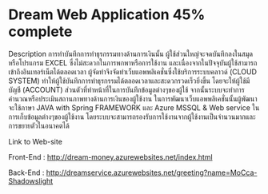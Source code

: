 Dream Web Application 45% complete 
=====

Description
การทำบันทึกการทำธุรกรรมทางด้านการเงินนั้น ผู้ใช้ส่วนใหญ่จะจดบันทึกลงในสมุดหรือโปรแกรม EXCEL ซึ่งไม่สะดวกในการพกพาหรือการใช้งาน และเนื่องจากในปัจจุบันผู้ใช้สามารถเข้าถึงอินเทอร์เน็ตได้ตลอดเวลา ผู้จัดทำจึงจัดทำเว็บแอพพลิเคชั่นซึ่งใช้บริการระบบคลาวด์ (CLOUD SYSTEM) ทำให้ผู้ใช้บันทึกการทำธุรกรรมได้ตลอดเวลาและสะดวกรวดเร็วยิ่งขึ้น โดยจะให้ผู้ใช้มีบัญชี (ACCOUNT) ส่วนตัวที่ทำหน้าที่ในการบันทึกข้อมูลต่างๆของผู้ใช้ จากนั้นระบบจะทำการคำนวณหรือประเมินสถานภาพทางด้านการเงินของผู้ใช้งาน ในการพัฒนาเว็บแอพพลิเคชั่นนั้นผู้พัฒนาจะใช้ภาษา JAVA with Spring FRAMEWORK และ Azure MSSQL & Web service ในการเก็บข้อมูลต่างๆของผู้ใช้งาน โดยระบบจะสามารถรองรับการใช้งานจากผู้ใช้งานเป็นจำนวนมากและการขยายตัวในอนาคตได้

Link to Web-site

Front-End	: http://dream-money.azurewebsites.net/index.html

Back-End	: http://dreamservice.azurewebsites.net/greeting?name=MoCca-Shadowslight


